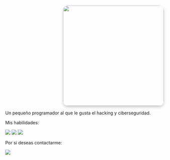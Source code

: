 <p align="right">  
  <kbd>  
    <img src="https://m.gettywallpapers.com/wp-content/uploads/2023/06/Aesthetic-Cute-Anime-Profile-Picture-For-Reddit.jpg" width="320" style="border-radius: 15px; box-shadow: 0 4px 8px rgba(0, 0, 0, 0.2);">  
  </kbd>  
</p>  

Un pequeño programador al que le gusta el hacking y ciberseguridad.

Mis habilidades:
<p align="left">
  <img src="https://img.shields.io/badge/Python-3.9-%233776AB?style=for-the-badge&logo=python&logoColor=white">
  <img src="https://img.shields.io/badge/Bash-5.0-%234EAA25?style=for-the-badge&logo=gnubash&logoColor=white">
  <img src="https://img.shields.io/badge/Node.js-14.17-%23339933?style=for-the-badge&logo=nodedotjs&logoColor=white">
</p>

Por si deseas contactarme:
<p align="left">
  <a href="https://discord.com/users/983476283491110932">
<img src="https://img.shields.io/badge/Discord-Keiji-%235865F2?style=for-the-badge&logo=discord&logoColor=white">
  </a>
</p>